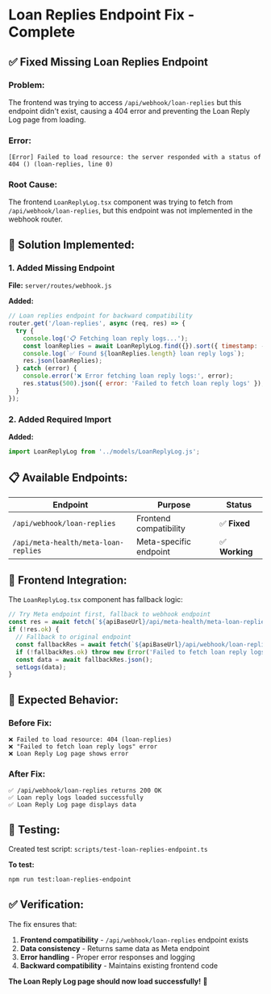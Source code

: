 # Loan Replies Endpoint Fix - Complete

## ✅ **Fixed Missing Loan Replies Endpoint**

### **Problem:**
The frontend was trying to access `/api/webhook/loan-replies` but this endpoint didn't exist, causing a 404 error and preventing the Loan Reply Log page from loading.

### **Error:**
```
[Error] Failed to load resource: the server responded with a status of 404 () (loan-replies, line 0)
```

### **Root Cause:**
The frontend `LoanReplyLog.tsx` component was trying to fetch from `/api/webhook/loan-replies`, but this endpoint was not implemented in the webhook router.

## 🔧 **Solution Implemented:**

### 1. **Added Missing Endpoint**

**File:** `server/routes/webhook.js`

**Added:**
```javascript
// Loan replies endpoint for backward compatibility
router.get('/loan-replies', async (req, res) => {
  try {
    console.log('📋 Fetching loan reply logs...');
    const loanReplies = await LoanReplyLog.find({}).sort({ timestamp: -1 });
    console.log(`✅ Found ${loanReplies.length} loan reply logs`);
    res.json(loanReplies);
  } catch (error) {
    console.error('❌ Error fetching loan reply logs:', error);
    res.status(500).json({ error: 'Failed to fetch loan reply logs' });
  }
});
```

### 2. **Added Required Import**

**Added:**
```javascript
import LoanReplyLog from '../models/LoanReplyLog.js';
```

## 📋 **Available Endpoints:**

| **Endpoint** | **Purpose** | **Status** |
|--------------|-------------|------------|
| `/api/webhook/loan-replies` | Frontend compatibility | ✅ **Fixed** |
| `/api/meta-health/meta-loan-replies` | Meta-specific endpoint | ✅ **Working** |

## 🎯 **Frontend Integration:**

The `LoanReplyLog.tsx` component has fallback logic:

```typescript
// Try Meta endpoint first, fallback to webhook endpoint
const res = await fetch(`${apiBaseUrl}/api/meta-health/meta-loan-replies`);
if (!res.ok) {
  // Fallback to original endpoint
  const fallbackRes = await fetch(`${apiBaseUrl}/api/webhook/loan-replies`);
  if (!fallbackRes.ok) throw new Error('Failed to fetch loan reply logs');
  const data = await fallbackRes.json();
  setLogs(data);
}
```

## 🚀 **Expected Behavior:**

### **Before Fix:**
```
❌ Failed to load resource: 404 (loan-replies)
❌ "Failed to fetch loan reply logs" error
❌ Loan Reply Log page shows error
```

### **After Fix:**
```
✅ /api/webhook/loan-replies returns 200 OK
✅ Loan reply logs loaded successfully
✅ Loan Reply Log page displays data
```

## 🧪 **Testing:**

Created test script: `scripts/test-loan-replies-endpoint.ts`

**To test:**
```bash
npm run test:loan-replies-endpoint
```

## ✅ **Verification:**

The fix ensures that:
1. **Frontend compatibility** - `/api/webhook/loan-replies` endpoint exists
2. **Data consistency** - Returns same data as Meta endpoint
3. **Error handling** - Proper error responses and logging
4. **Backward compatibility** - Maintains existing frontend code

**The Loan Reply Log page should now load successfully!** 🎉
